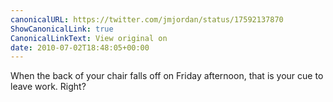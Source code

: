 ```yaml
---
canonicalURL: https://twitter.com/jmjordan/status/17592137870
ShowCanonicalLink: true
CanonicalLinkText: View original on
date: 2010-07-02T18:48:05+00:00
---
```

When the back of your chair falls off on Friday afternoon, that is your cue to leave work. Right?